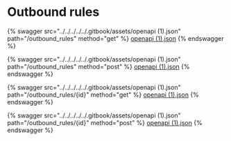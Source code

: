 # Outbound rules

{% swagger src="../../../../../.gitbook/assets/openapi (1).json" path="/outbound_rules" method="get" %}
[openapi (1).json](<../../../../../.gitbook/assets/openapi (1).json>)
{% endswagger %}

{% swagger src="../../../../../.gitbook/assets/openapi (1).json" path="/outbound_rules" method="post" %}
[openapi (1).json](<../../../../../.gitbook/assets/openapi (1).json>)
{% endswagger %}

{% swagger src="../../../../../.gitbook/assets/openapi (1).json" path="/outbound_rules/{id}" method="get" %}
[openapi (1).json](<../../../../../.gitbook/assets/openapi (1).json>)
{% endswagger %}

{% swagger src="../../../../../.gitbook/assets/openapi (1).json" path="/outbound_rules/{id}" method="post" %}
[openapi (1).json](<../../../../../.gitbook/assets/openapi (1).json>)
{% endswagger %}
